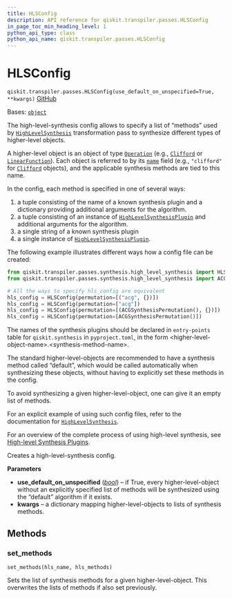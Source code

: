 ```yaml
---
title: HLSConfig
description: API reference for qiskit.transpiler.passes.HLSConfig
in_page_toc_min_heading_level: 1
python_api_type: class
python_api_name: qiskit.transpiler.passes.HLSConfig
---
```


# HLSConfig

<span id="qiskit.transpiler.passes.HLSConfig" />

`qiskit.transpiler.passes.HLSConfig(use_default_on_unspecified=True, **kwargs)` [GitHub](https://github.com/qiskit/qiskit/tree/main/qiskit/transpiler/passes/synthesis/high_level_synthesis.py "view source code")

Bases: [`object`](https://docs.python.org/3/library/functions.html#object "(in Python v3.12)")

The high-level-synthesis config allows to specify a list of “methods” used by [`HighLevelSynthesis`](qiskit.transpiler.passes.HighLevelSynthesis "qiskit.transpiler.passes.HighLevelSynthesis") transformation pass to synthesize different types of higher-level objects.

A higher-level object is an object of type [`Operation`](qiskit.circuit.Operation "qiskit.circuit.Operation") (e.g., [`Clifford`](qiskit.quantum_info.Clifford "qiskit.quantum_info.Clifford") or [`LinearFunction`](qiskit.circuit.library.LinearFunction "qiskit.circuit.library.LinearFunction")). Each object is referred to by its [`name`](qiskit.circuit.Operation#name "qiskit.circuit.Operation.name") field (e.g., `"clifford"` for [`Clifford`](qiskit.quantum_info.Clifford "qiskit.quantum_info.Clifford") objects), and the applicable synthesis methods are tied to this name.

In the config, each method is specified in one of several ways:

1.  a tuple consisting of the name of a known synthesis plugin and a dictionary providing additional arguments for the algorithm.
2.  a tuple consisting of an instance of [`HighLevelSynthesisPlugin`](qiskit.transpiler.passes.synthesis.plugin.HighLevelSynthesisPlugin "qiskit.transpiler.passes.synthesis.plugin.HighLevelSynthesisPlugin") and additional arguments for the algorithm.
3.  a single string of a known synthesis plugin
4.  a single instance of [`HighLevelSynthesisPlugin`](qiskit.transpiler.passes.synthesis.plugin.HighLevelSynthesisPlugin "qiskit.transpiler.passes.synthesis.plugin.HighLevelSynthesisPlugin").

The following example illustrates different ways how a config file can be created:

```python
from qiskit.transpiler.passes.synthesis.high_level_synthesis import HLSConfig
from qiskit.transpiler.passes.synthesis.high_level_synthesis import ACGSynthesisPermutation

# All the ways to specify hls_config are equivalent
hls_config = HLSConfig(permutation=[("acg", {})])
hls_config = HLSConfig(permutation=["acg"])
hls_config = HLSConfig(permutation=[(ACGSynthesisPermutation(), {})])
hls_config = HLSConfig(permutation=[ACGSynthesisPermutation()])
```

The names of the synthesis plugins should be declared in `entry-points` table for `qiskit.synthesis` in `pyproject.toml`, in the form \<higher-level-object-name>.\<synthesis-method-name>.

The standard higher-level-objects are recommended to have a synthesis method called “default”, which would be called automatically when synthesizing these objects, without having to explicitly set these methods in the config.

To avoid synthesizing a given higher-level-object, one can give it an empty list of methods.

For an explicit example of using such config files, refer to the documentation for [`HighLevelSynthesis`](qiskit.transpiler.passes.HighLevelSynthesis "qiskit.transpiler.passes.HighLevelSynthesis").

For an overview of the complete process of using high-level synthesis, see [High-level Synthesis Plugins](transpiler_synthesis_plugins#using-high-level-synthesis-plugins).

Creates a high-level-synthesis config.

**Parameters**

*   **use\_default\_on\_unspecified** ([*bool*](https://docs.python.org/3/library/functions.html#bool "(in Python v3.12)")) – if True, every higher-level-object without an explicitly specified list of methods will be synthesized using the “default” algorithm if it exists.
*   **kwargs** – a dictionary mapping higher-level-objects to lists of synthesis methods.

## Methods

### set\_methods

<span id="qiskit.transpiler.passes.HLSConfig.set_methods" />

`set_methods(hls_name, hls_methods)`

Sets the list of synthesis methods for a given higher-level-object. This overwrites the lists of methods if also set previously.

